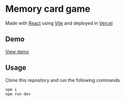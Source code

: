 # Memory card game

Made with [React](https://react.dev/) using [Vite](https://vitejs.dev/) and deployed in [Vercel](https://vercel.com/)

## Demo

[View demo](https://memory-game-uxmoon.vercel.app/)

## Usage

Clone this repository and run the following commands

```
npm i
npm run dev
```
